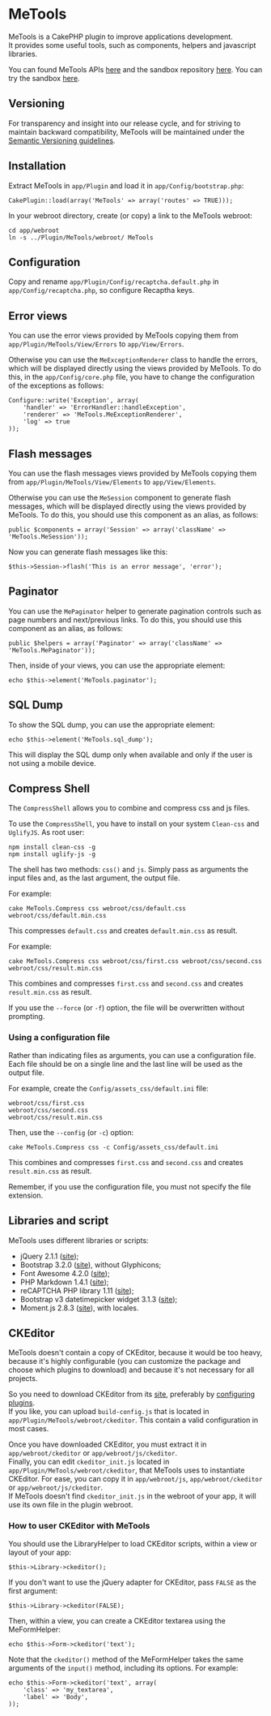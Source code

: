 # MeTools
MeTools is a CakePHP plugin to improve applications development.  
It provides some useful tools, such as components, helpers and javascript libraries.

You can found MeTools APIs [here](http://repository.novatlantis.it/metools/API) and 
the sandbox repository [here](http://github.com/mirko-pagliai/MeToolsSandbox). 
You can try the sandbox [here](http://repository.novatlantis.it/metools-sandbox).

## Versioning
For transparency and insight into our release cycle, and for striving to maintain backward compatibility, 
MeTools will be maintained under the [Semantic Versioning guidelines](http://semver.org).

## Installation
Extract MeTools in `app/Plugin` and load it in `app/Config/bootstrap.php`:

	CakePlugin::load(array('MeTools' => array('routes' => TRUE)));

In your webroot directory, create (or copy) a link to the MeTools webroot:

	cd app/webroot
	ln -s ../Plugin/MeTools/webroot/ MeTools

## Configuration
Copy and rename `app/Plugin/Config/recaptcha.default.php` in `app/Config/recaptcha.php`, so configure Recaptha keys.

## Error views
You can use the error views provided by MeTools copying them from `app/Plugin/MeTools/View/Errors` to `app/View/Errors`.

Otherwise you can use the `MeExceptionRenderer` class to handle the errors, which will be displayed directly using 
the views provided by MeTools. To do this, in the `app/Config/core.php` file, you have to change the configuration 
of the exceptions as follows:

	Configure::write('Exception', array(
		'handler' => 'ErrorHandler::handleException',
		'renderer' => 'MeTools.MeExceptionRenderer',
		'log' => true
	));

## Flash messages
You can use the flash messages views provided by MeTools copying them from `app/Plugin/MeTools/View/Elements` to `app/View/Elements`.

Otherwise you can use the `MeSession` component to generate flash messages, which will be displayed directly using 
the views provided by MeTools. To do this, you should use this component as an alias, as follows:
	
	public $components = array('Session' => array('className' => 'MeTools.MeSession'));

Now you can generate flash messages like this:
	
	$this->Session->flash('This is an error message', 'error');

## Paginator
You can use the `MePaginator` helper to generate pagination controls such as page numbers and next/previous links. To do this,
you should use this component as an alias, as follows:

	public $helpers = array('Paginator' => array('className' => 'MeTools.MePaginator'));

Then, inside of your views, you can use the appropriate element:

	echo $this->element('MeTools.paginator');

## SQL Dump
To show the SQL dump, you can use the appropriate element:

	echo $this->element('MeTools.sql_dump');

This will display the SQL dump only when available and only if the user is not using a mobile device.

## Compress Shell
The `CompressShell` allows you to combine and compress css and js files.

To use the `CompressShell`, you have to install on your system `Clean-css` and `UglifyJS`. As root user:

	npm install clean-css -g
	npm install uglify-js -g
 
The shell has two methods: `css()` and `js`. Simply pass as arguments the input files and, as the last argument, the output file.

For example:
	
	cake MeTools.Compress css webroot/css/default.css webroot/css/default.min.css

This compresses `default.css` and creates `default.min.css` as result.

For example:
	
	cake MeTools.Compress css webroot/css/first.css webroot/css/second.css webroot/css/result.min.css

This combines and compresses `first.css` and `second.css` and creates `result.min.css` as result.

If you use the `--force` (or `-f`) option, the file will be overwritten without prompting.

### Using a configuration file
Rather than indicating files as arguments, you can use a configuration file. Each file should be on a single line and the last 
line will be used as the output file. 

For example, create the `Config/assets_css/default.ini` file:

	webroot/css/first.css
	webroot/css/second.css
	webroot/css/result.min.css

Then, use the `--config` (or `-c`) option:

	cake MeTools.Compress css -c Config/assets_css/default.ini

This combines and compresses `first.css` and `second.css` and creates `result.min.css` as result.

Remember, if you use the configuration file, you must not specify the file extension.

## Libraries and script
MeTools uses different libraries or scripts:

- jQuery 2.1.1 ([site](http://jquery.com));
- Bootstrap 3.2.0 ([site](http://getbootstrap.com)), without Glyphicons;
- Font Awesome 4.2.0 ([site](http://fortawesome.github.com/Font-Awesome));
- PHP Markdown 1.4.1 ([site](http://michelf.ca/projects/php-markdown));
- reCAPTCHA PHP library 1.11 ([site](https://developers.google.com/recaptcha/docs/php));
- Bootstrap v3 datetimepicker widget 3.1.3 ([site](https://github.com/Eonasdan/bootstrap-datetimepicker));
- Moment.js 2.8.3 ([site](http://momentjs.com/)), with locales.

## CKEditor
MeTools doesn't contain a copy of CKEditor, because it would be too heavy, because it's highly configurable (you 
can customize the package and choose which plugins to download) and because it's not necessary for all projects.

So you need to download CKEditor from its [site](http://ckeditor.com/download), preferably by 
[configuring plugins](http://ckeditor.com/builder).  
If you like, you can upload `build-config.js` 
that is located in `app/Plugin/MeTools/webroot/ckeditor`. This contain a valid configuration in most cases.

Once you have downloaded CKEditor, you must extract it in `app/webroot/ckeditor` or `app/webroot/js/ckeditor`.  
Finally, you can edit `ckeditor_init.js` located in `app/Plugin/MeTools/webroot/ckeditor`, that MeTools uses to 
instantiate CKEditor. For ease, you can copy it in `app/webroot/js`, `app/webroot/ckeditor` or `app/webroot/js/ckeditor`.  
If MeTools doesn't find `ckeditor_init.js` in the webroot of your app, it will use its own file in the plugin webroot.

### How to user CKEditor with MeTools
You should use the LibraryHelper to load CKEditor scripts, within a view or layout of your app:

	$this->Library->ckeditor();

If you don't want to use the jQuery adapter for CKEditor, pass `FALSE` as the first argument:

	$this->Library->ckeditor(FALSE);

Then, within a view, you can create a CKEditor textarea using the MeFormHelper:

	echo $this->Form->ckeditor('text');

Note that the `ckeditor()` method of the MeFormHelper takes the same arguments of the `input()` method, 
including its options. For example:

	echo $this->Form->ckeditor('text', array(
		'class'	=> 'my_textarea',
		'label' => 'Body',
	));
